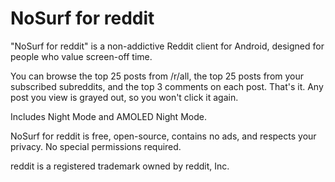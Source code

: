 # NoSurf for reddit
"NoSurf for reddit" is a non-addictive Reddit client for Android, designed for people who value screen-off time.

You can browse the top 25 posts from /r/all, the top 25 posts from your subscribed subreddits, and the top 3 comments on each post. That's it. Any post you view is grayed out, so you won't click it again.

Includes Night Mode and AMOLED Night Mode.

NoSurf for reddit is free, open-source, contains no ads, and respects your privacy. No special permissions required.

reddit is a registered trademark owned by reddit, Inc.
